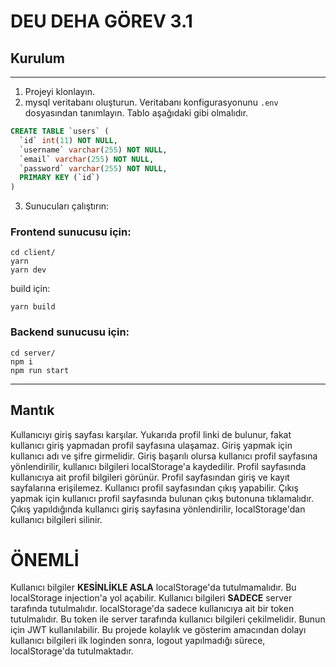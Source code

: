 # DEU DEHA GÖREV 3.1

## Kurulum

---

1. Projeyi klonlayın.
2. mysql veritabanı oluşturun. Veritabanı konfigurasyonunu `.env` dosyasından tanımlayın. Tablo aşağıdaki gibi olmalıdır.
```sql
CREATE TABLE `users` (
  `id` int(11) NOT NULL,
  `username` varchar(255) NOT NULL,
  `email` varchar(255) NOT NULL,
  `password` varchar(255) NOT NULL,
  PRIMARY KEY (`id`)
)
```
3. Sunucuları çalıştırın:

### Frontend sunucusu için:
```
cd client/
yarn
yarn dev
```

build için:
```
yarn build
```

### Backend sunucusu için:
```
cd server/
npm i
npm run start
```

---

## Mantık
Kullanıcıyı giriş sayfası karşılar. Yukarıda profil linki de bulunur, fakat kullanıcı giriş yapmadan profil sayfasına ulaşamaz. Giriş yapmak için kullanıcı adı ve şifre girmelidir. Giriş başarılı olursa kullanıcı profil sayfasına yönlendirilir, kullanıcı bilgileri localStorage'a kaydedilir. Profil sayfasında kullanıcıya ait profil bilgileri görünür. Profil sayfasından giriş ve kayıt sayfalarına erişilemez. Kullanıcı profil sayfasından çıkış yapabilir. Çıkış yapmak için kullanıcı profil sayfasında bulunan çıkış butonuna tıklamalıdır. Çıkış yapıldığında kullanıcı giriş sayfasına yönlendirilir, localStorage'dan kullanıcı bilgileri silinir.

# ÖNEMLİ
Kullanıcı bilgiler **KESİNLİKLE ASLA** localStorage'da tutulmamalıdır. Bu localStorage injection'a yol açabilir. Kullanıcı bilgileri **SADECE** server tarafında tutulmalıdır. localStorage'da sadece kullanıcıya ait bir token tutulmalıdır. Bu token ile server tarafında kullanıcı bilgileri çekilmelidir. Bunun için JWT kullanılabilir. Bu projede kolaylık ve gösterim amacından dolayı kullanıcı bilgileri ilk loginden sonra, logout yapılmadığı sürece, localStorage'da tutulmaktadır.

